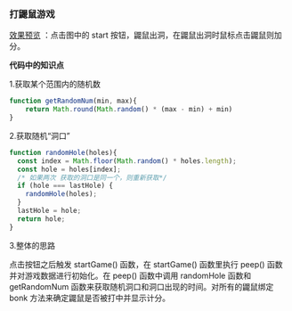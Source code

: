 ### 打鼹鼠游戏

[效果预览](https://wenwenhua.github.io/javascript30/30%20-%20Whack%20A%20Mole/) ：点击图中的 start 按钮，鼹鼠出洞，在鼹鼠出洞时鼠标点击鼹鼠则加分。

**代码中的知识点**

1.获取某个范围内的随机数

```javascript
function getRandomNum(min, max){
	return Math.round(Math.random() * (max - min) + min) 
}
```
2.获取随机“洞口”
```javascript
function randomHole(holes){
  const index = Math.floor(Math.random() * holes.length);
  const hole = holes[index];
  /* 如果两次 获取的洞口是同一个，则重新获取*/
  if (hole === lastHole) {
    randomHole(holes);
  }
  lastHole = hole;
  return hole;
}
```

3.整体的思路

点击按钮之后触发 startGame() 函数，在 startGame() 函数里执行 peep() 函数并对游戏数据进行初始化。在 peep() 函数中调用 randomHole 函数和 getRandomNum 函数来获取随机洞口和洞口出现的时间。对所有的鼹鼠绑定 bonk 方法来确定鼹鼠是否被打中并显示计分。


